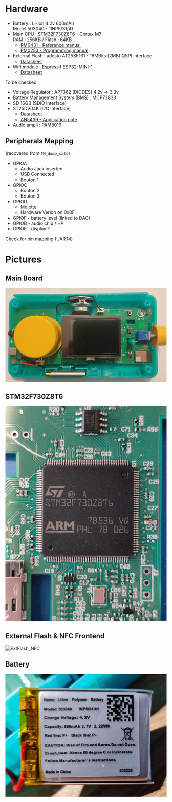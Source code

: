 
# Hardware

* Battery : Li-ion 4.2v 600mAh   
  Model 503040 - 1INP5/31/41
* Main CPU : [STM32F730Z8T6](docs/stm32f730z8.pdf) - Cortex M7   
  RAM : 256KB / Flash : 64KB
    - [RM0431 - Reference manual](docs/rm0431-stm32f72xxx-and-stm32f73xxx-advanced-armbased-32bit-mcus-stmicroelectronics.pdf)
    -   [PM0253 - Programming manual](docs/pm0253-stm32f7-series-and-stm32h7-series-cortexm7-processor-programming-manual-stmicroelectronics.pdf)
* External Flash : adesto AT25SF161 - 16MBits (2MB)
  QSPI interface
  * [Datasheet](docs/AT25SF161-Adesto.pdf)
* Wifi module : Espressif ESP32-MINI-1
  * [Datasheet](docs/esp32-mini-1_datasheet_en.pdf)

To be checked
* Voltage Regulator : AP7362 (DIODES) 4.2v -> 3.3v
* Battery Management System (BMS) : MCP73833
* SD 16GB (SDIO interface)
* ST25DV04K (I2C interface)
  * [Datasheet](docs/st25dv04k.pdf)
  * [AN5439 - Application note](docs/an5439-augmented-ndef-with-st25dvi2c-series-dynamic-nfc-tags-stmicroelectronics.pdf)
* Audio ampli : PAM8019

## Peripherals Mapping
(recovered from `TM_dump_sate`)
* GPIOA
  - Audio Jack inserted
  - USB Connected
  - Bouton 1
* GPIOC
  - Bouton 2
  - Bouton 3
* GPIOD
  - Molette
  - Hardware Verion on 0x0F
* GPIOF - battery level (linked to DAC)
* GPIOB - audio chip / HP
* GPIOE - display ?

Check for pin mapping (UART4)

# Pictures

## Main Board
![Board](resources/pictures/v3/Board.jpg)

## STM32F730Z8T6
![STM32](resources/pictures/v2/STM32.jpg)

## External Flash & NFC Frontend
![ExtFlash_NFC](resources/pictures/v3/ExtFlash_NFC.jpg)

## Battery
![Battery](resources/pictures/v3/Battery.jpg)
